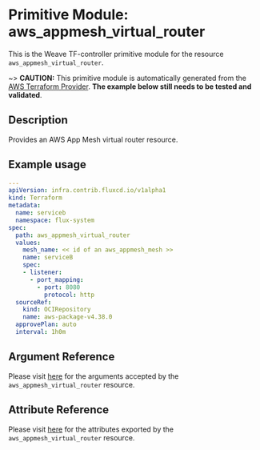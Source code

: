 
# Primitive Module: aws_appmesh_virtual_router

This is the Weave TF-controller primitive module for the resource `aws_appmesh_virtual_router`.

~> **CAUTION:** This primitive module is automatically generated from the [AWS Terraform Provider](https://registry.terraform.io/providers/hashicorp/aws/latest/docs/resources/appmesh_virtual_router). **The example below still needs to be tested and validated**.

## Description

Provides an AWS App Mesh virtual router resource.

## Example usage

```yaml
---
apiVersion: infra.contrib.fluxcd.io/v1alpha1
kind: Terraform
metadata:
  name: serviceb
  namespace: flux-system
spec:
  path: aws_appmesh_virtual_router
  values:
    mesh_name: << id of an aws_appmesh_mesh >>
    name: serviceB
    spec:
    - listener:
      - port_mapping:
        - port: 8080
          protocol: http
  sourceRef:
    kind: OCIRepository
    name: aws-package-v4.38.0
  approvePlan: auto
  interval: 1h0m
```

## Argument Reference

Please visit [here](https://registry.terraform.io/providers/hashicorp/aws/latest/docs/resources/appmesh_virtual_router#argument-reference) for the arguments accepted by the `aws_appmesh_virtual_router` resource.

## Attribute Reference

Please visit [here](https://registry.terraform.io/providers/hashicorp/aws/latest/docs/resources/appmesh_virtual_router#attributes-reference) for the attributes exported by the `aws_appmesh_virtual_router` resource.
